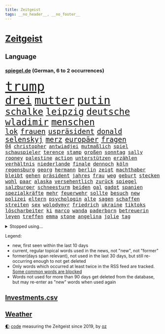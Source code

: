 ```yaml
---
title: Zeitgeist
tags: __no_header__, __no_footer__
---
```


# [Zeitgeist](https://oliz.io/zeitgeist/)

## Language

<h3><a href="https://www.spiegel.de" target="_blank">spiegel.de</a> (German, 6 to 2 occurrences)</h3>
<p style="font-family:monospace">
<span style="font-size:32pt"><a href="news_links.html#trump" class="current">trump</a></span>
<br>
<span style="font-size:27pt"><a href="news_links.html#drei" class="current">drei</a></span>
<span style="font-size:27pt"><a href="news_links.html#mutter" class="current">mutter</a></span>
<span style="font-size:27pt"><a href="news_links.html#putin" class="current">putin</a></span>
<br>
<span style="font-size:22pt"><a href="news_links.html#schalke" class="current">schalke</a></span>
<span style="font-size:22pt"><a href="news_links.html#leipzig" class="current">leipzig</a></span>
<span style="font-size:22pt"><a href="news_links.html#deutsche" class="current">deutsche</a></span>
<span style="font-size:22pt"><a href="news_links.html#wladimir" class="current">wladimir</a></span>
<span style="font-size:22pt"><a href="news_links.html#menschen" class="current">menschen</a></span>
<br>
<span style="font-size:17pt"><a href="news_links.html#lok" class="current">lok</a></span>
<span style="font-size:17pt"><a href="news_links.html#frauen" class="current">frauen</a></span>
<span style="font-size:17pt"><a href="news_links.html#uspräsident" class="current">uspräsident</a></span>
<span style="font-size:17pt"><a href="news_links.html#donald" class="current">donald</a></span>
<span style="font-size:17pt"><a href="news_links.html#selenskyj" class="current">selenskyj</a></span>
<span style="font-size:17pt"><a href="news_links.html#merz" class="current">merz</a></span>
<span style="font-size:17pt"><a href="news_links.html#europäer" class="current">europäer</a></span>
<span style="font-size:17pt"><a href="news_links.html#fragen" class="current">fragen</a></span>
<br>
<span style="font-size:12pt"><a href="news_links.html#04" class="current">04</a></span>
<span style="font-size:12pt"><a href="news_links.html#christopher" class="current">christopher</a></span>
<span style="font-size:12pt"><a href="news_links.html#antwiadjei" class="new">antwiadjei</a></span>
<span style="font-size:12pt"><a href="news_links.html#mutmaßlich" class="current">mutmaßlich</a></span>
<span style="font-size:12pt"><a href="news_links.html#spiel" class="current">spiel</a></span>
<span style="font-size:12pt"><a href="news_links.html#schauspieler" class="current">schauspieler</a></span>
<span style="font-size:12pt"><a href="news_links.html#terence" class="new">terence</a></span>
<span style="font-size:12pt"><a href="news_links.html#stamp" class="new">stamp</a></span>
<span style="font-size:12pt"><a href="news_links.html#großen" class="current">großen</a></span>
<span style="font-size:12pt"><a href="news_links.html#sonntag" class="current">sonntag</a></span>
<span style="font-size:12pt"><a href="news_links.html#sally" class="new">sally</a></span>
<span style="font-size:12pt"><a href="news_links.html#rooney" class="new">rooney</a></span>
<span style="font-size:12pt"><a href="news_links.html#palestine" class="new">palestine</a></span>
<span style="font-size:12pt"><a href="news_links.html#action" class="current">action</a></span>
<span style="font-size:12pt"><a href="news_links.html#unterstützen" class="current">unterstützen</a></span>
<span style="font-size:12pt"><a href="news_links.html#erzählen" class="current">erzählen</a></span>
<span style="font-size:12pt"><a href="news_links.html#verhältnis" class="current">verhältnis</a></span>
<span style="font-size:12pt"><a href="news_links.html#niederlande" class="current">niederlande</a></span>
<span style="font-size:12pt"><a href="news_links.html#finale" class="current">finale</a></span>
<span style="font-size:12pt"><a href="news_links.html#dennoch" class="current">dennoch</a></span>
<span style="font-size:12pt"><a href="news_links.html#köln" class="current">köln</a></span>
<span style="font-size:12pt"><a href="news_links.html#regensburg" class="current">regensburg</a></span>
<span style="font-size:12pt"><a href="news_links.html#georg" class="current">georg</a></span>
<span style="font-size:12pt"><a href="news_links.html#hermann" class="current">hermann</a></span>
<span style="font-size:12pt"><a href="news_links.html#berlin" class="current">berlin</a></span>
<span style="font-size:12pt"><a href="news_links.html#zeigt" class="current">zeigt</a></span>
<span style="font-size:12pt"><a href="news_links.html#machthaber" class="current">machthaber</a></span>
<span style="font-size:12pt"><a href="news_links.html#bleibt" class="current">bleibt</a></span>
<span style="font-size:12pt"><a href="news_links.html#gehen" class="current">gehen</a></span>
<span style="font-size:12pt"><a href="news_links.html#präsident" class="current">präsident</a></span>
<span style="font-size:12pt"><a href="news_links.html#jahres" class="current">jahres</a></span>
<span style="font-size:12pt"><a href="news_links.html#frau" class="current">frau</a></span>
<span style="font-size:12pt"><a href="news_links.html#weg" class="current">weg</a></span>
<span style="font-size:12pt"><a href="news_links.html#geburt" class="current">geburt</a></span>
<span style="font-size:12pt"><a href="news_links.html#stecken" class="current">stecken</a></span>
<span style="font-size:12pt"><a href="news_links.html#wohl" class="current">wohl</a></span>
<span style="font-size:12pt"><a href="news_links.html#paar" class="current">paar</a></span>
<span style="font-size:12pt"><a href="news_links.html#alaska" class="current">alaska</a></span>
<span style="font-size:12pt"><a href="news_links.html#versehentlich" class="current">versehentlich</a></span>
<span style="font-size:12pt"><a href="news_links.html#zurück" class="current">zurück</a></span>
<span style="font-size:12pt"><a href="news_links.html#spiegel" class="current">spiegel</a></span>
<span style="font-size:12pt"><a href="news_links.html#salzburger" class="current">salzburger</a></span>
<span style="font-size:12pt"><a href="news_links.html#schneesturm" class="new">schneesturm</a></span>
<span style="font-size:12pt"><a href="news_links.html#beiden" class="current">beiden</a></span>
<span style="font-size:12pt"><a href="news_links.html#gal" class="new">gal</a></span>
<span style="font-size:12pt"><a href="news_links.html#gadot" class="new">gadot</a></span>
<span style="font-size:12pt"><a href="news_links.html#spanien" class="current">spanien</a></span>
<span style="font-size:12pt"><a href="news_links.html#spezialkräfte" class="current">spezialkräfte</a></span>
<span style="font-size:12pt"><a href="news_links.html#mehr" class="current">mehr</a></span>
<span style="font-size:12pt"><a href="news_links.html#feuerwehr" class="current">feuerwehr</a></span>
<span style="font-size:12pt"><a href="news_links.html#sollte" class="current">sollte</a></span>
<span style="font-size:12pt"><a href="news_links.html#besuch" class="current">besuch</a></span>
<span style="font-size:12pt"><a href="news_links.html#new" class="current">new</a></span>
<span style="font-size:12pt"><a href="news_links.html#polizei" class="current">polizei</a></span>
<span style="font-size:12pt"><a href="news_links.html#eltern" class="current">eltern</a></span>
<span style="font-size:12pt"><a href="news_links.html#psychologin" class="current">psychologin</a></span>
<span style="font-size:12pt"><a href="news_links.html#alte" class="current">alte</a></span>
<span style="font-size:12pt"><a href="news_links.html#sagen" class="current">sagen</a></span>
<span style="font-size:12pt"><a href="news_links.html#schaffen" class="current">schaffen</a></span>
<span style="font-size:12pt"><a href="news_links.html#streiten" class="current">streiten</a></span>
<span style="font-size:12pt"><a href="news_links.html#sex" class="current">sex</a></span>
<span style="font-size:12pt"><a href="news_links.html#wolodymyr" class="current">wolodymyr</a></span>
<span style="font-size:12pt"><a href="news_links.html#friedrich" class="current">friedrich</a></span>
<span style="font-size:12pt"><a href="news_links.html#ukraine" class="current">ukraine</a></span>
<span style="font-size:12pt"><a href="news_links.html#tiktoks" class="new">tiktoks</a></span>
<span style="font-size:12pt"><a href="news_links.html#löscharbeiter" class="new">löscharbeiter</a></span>
<span style="font-size:12pt"><a href="news_links.html#ki" class="current">ki</a></span>
<span style="font-size:12pt"><a href="news_links.html#marco" class="current">marco</a></span>
<span style="font-size:12pt"><a href="news_links.html#wanda" class="new">wanda</a></span>
<span style="font-size:12pt"><a href="news_links.html#paderborn" class="current">paderborn</a></span>
<span style="font-size:12pt"><a href="news_links.html#betreuerin" class="new">betreuerin</a></span>
<span style="font-size:12pt"><a href="news_links.html#leyen" class="current">leyen</a></span>
<span style="font-size:12pt"><a href="news_links.html#treffen" class="current">treffen</a></span>
<span style="font-size:12pt"><a href="news_links.html#emma" class="current">emma</a></span>
<span style="font-size:12pt"><a href="news_links.html#stone" class="current">stone</a></span>
<span style="font-size:12pt"><a href="news_links.html#angelina" class="new">angelina</a></span>
<span style="font-size:12pt"><a href="news_links.html#jolie" class="new">jolie</a></span>
<span style="font-size:12pt"><a href="news_links.html#tag" class="current">tag</a></span>
</p>
<details>
<summary>Stopped using...</summary>
<p class="former" style="font-size:12pt">
londoner(1760) wolfgang(1760) neuseeland(1759) erdoğan(1758) hinaus(1758) leverkusen(1758) november(1758) rest(1758) schatten(1758) arsenal(1756) ausschreitungen(1756) generalsekretär(1756) hört(1756) klagen(1756) unabhängige(1756) bedrohung(1755) führung(1755) lindner(1755) vergewaltigt(1755) bücher(1754) erzielt(1754) lebt(1754) dezember(1753) islamischen(1753) kündigte(1753) nominiert(1753) regt(1753) sturm(1753) zurzeit(1753) österreichische(1753) 24(1752) dementiert(1752) kommission(1752) persönlich(1752) rote(1752) steigenden(1752) volkswagen(1752) debakel(1751) tests(1751) franziskus(1750) leichen(1750) nationalmannschaft(1750) nummer(1750) san(1750) spanischen(1750) versuchte(1750) zeichnet(1750) bloß(1749) üben(1749) überlebt(1749) gereist(1748) langer(1748) regime(1748) superstar(1748) wohnhaus(1748) erinnern(1747) geschossen(1747) hieß(1747) kämpfer(1747) radikale(1747) schuss(1747) absage(1746) reißt(1746) voll(1746) wies(1745) großbritanniens(1744) viktor(1744) fußballprofi(1742) olympische(1742) polnische(1741) senkt(1741) eigentümer(1740) starker(1740) gesehen(1738) großem(1735) offenbart(1734) trug(1734) hafen(1730) münster(1730) real(1726) koalitionspartner(1720) kräfte(1720) gruppen(1718) olympia(1718) bewegt(1715) herausforderung(1711) lehrkräfte(1710) kontert(1708) entspannt(1704) teuren(1702) rakete(1699) rache(1696) sachen(1678) milliardär(1639) strecken(1589) geehrt(1560) banken(1550) fachkräftemangel(1504) seither(1498) truppe(1493) zerstörte(1492) kilogramm(1481) kuriose(1454) angestellten(1418) fifa(1418) regierungschefin(1387) euländer(1357) hochzeit(1307) ben(1301) verkündete(1296) gelöst(1245) günstige(1221) wiederaufbau(1213) regieren(1185) suchte(1166) kenia(1164) kai(1163) galten(1147) andrew(1142) neustart(1133) eautos(1124) 16jähriger(1122) nennen(1120) digitale(1117) landwirtschaft(1115) durchs(1088) ernährung(1061) kollege(1044) irland(1037) ignoriert(1019) aussichten(995) 4(984) verbindungen(975) 47(970) nannte(940) erfolgreiche(931) verschleppt(906) rostock(886) zogen(880) z(871) handelte(869) gen(866) errichten(858) umsetzen(857) unterschiede(856) kleinflugzeug(840) drohte(836) getrieben(820) versteckt(819) vergeltung(818) berühmtesten(815) schief(815) genießen(807) 9(798) beruft(797) budget(784) steve(770) schweigt(764) auflösung(759) militärisch(737) bewaffnete(734) geflohen(733) häfen(729) lady(725) unerwartet(722) dich(718) wirbel(714) verkehrsunfall(710) vertreiben(695) gewechselt(692) qualifikation(681) besserung(680) strafgerichtshof(671) überraschte(671) einander(667) zusammengestoßen(664) 2035(656) beteiligung(644) damaskus(644) reagierten(642) dokument(638) lustig(635) rafah(635) club(633) schlaf(632) attraktiver(631) bereiten(631) empfehlungen(623) ließe(606) tränen(606) kontrolliert(604) simon(589) unwahrscheinlich(587) grundgesetz(585) toni(576) huthis(574) nicole(574) huthimiliz(573) temu(573) niemals(563) rast(559) spannend(558) anhörung(548) prallte(547) rot(544) bestürzt(543) shein(540) angeordnet(534) inakzeptabel(529) sportlichen(526) kehl(525) sechste(521) klärt(518) 17jähriger(517) schätzt(517) fair(516) mitspieler(514) lüge(513) bomben(499) boxen(497) bodo(493) porträt(493) techmilliardär(492) ausprobiert(487) 20jähriger(485) carlsen(485) studien(481) tennisspielerin(480) balkon(479) therapie(479) heimatland(478) wohngebiet(477) fußballbund(475) gerne(474) bereut(467) akteure(466) polizistin(465) technischen(462) vorstellung(462) kontrollen(460) weltgrößten(459) rafael(454) erdgas(449) leitete(448) 28jährige(446) 46(446) anlegen(446) begeisterung(441) gewachsen(440) rutschen(434) m(430) robin(430) klimawandels(419) psychologie(416) trümmern(415) einrichtungen(402) günstig(400) gemeinsames(398) jemanden(396) spürbar(396) bekamen(394) menschlichen(385) auftritten(383) erkrankungen(383) entsprechenden(378) atlantik(376) trauma(376) merken(375) zugunsten(375) verbracht(374) feind(372) america(371) bundestags(369) samsung(366) nicolas(365) jemen(360) metropolen(360) schau(357) sechsten(357) gestaltet(356) michelle(356) kalifornischen(350) vermeidet(349) dax(348) grönland(348) zustimmung(346) abbau(343) arbeitsplätze(343) vergangen(341) verweis(341) wolf(341) abgebaut(339) kapital(339) frauenrechte(337) sahen(337) container(335) gelangt(335) filialen(334) absender(331) allgemeine(331) parallelen(330) austritt(326) 55(323) geschenke(323) verrückte(321) 98(320) sekunde(315) bruchteil(313) fünftel(311) rockstar(307) dunkle(306) pelicot(306) australischen(303) vogel(303) dieter(301) trendsport(298) ausgeliefert(292) aufarbeitung(290) trends(290) klimaaktivistin(287) zusätzlich(286) führungskräfte(282) holocaustüberlebende(281) pink(279) göttingen(278) bürgern(274) strafzöllen(274) einflussnahme(272) flutkatastrophe(272) kita(272) gemeinsamer(271) gesänge(271) gerhard(270) islamischer(270) beliebter(268) rwe(267) unfällen(267) 37jährige(266) fragwürdigen(266) kliniken(266) pyrotechnik(266) vollkommen(266) ikone(265) wehrpflicht(265) vermieter(262) zufriedenheit(262) ausstellung(261) bürgerkriegsland(260) dienste(260) kurden(260) 14jährige(259) kurdische(259) gerast(256) beliebte(255) krankheiten(253) end(252) gewannen(252) installieren(251) wehtun(249) vermuten(248) antritt(245) antiken(244) unglücks(243) energiekrise(241) lobbyisten(240) begehrt(238) rubio(238) termine(238) vergangenes(237) arbeitslos(236) einsatzes(236) wecken(236) mobilität(235) raketenangriffe(235) wohnungsbau(235) besonderer(233) vereinigte(233) genügend(230) umzingelt(230) schwebt(229) fbichef(228) gegenmaßnahmen(228) palliativarzt(228) sorgerecht(227) angekündigten(226) rätselhafte(226) 170(225) brian(225) nervt(225) sprüche(225) günstiges(224) kannten(224) tränengas(224) beamter(223) konkurrent(223) rassistisches(223) rockband(223) unterschriften(223) faire(222) niederzulegen(221) werner(221) wirtschaftsministerium(219) dreh(218) trailer(218) zielte(217) längsten(216) praktischen(216) bauern(215) geleitet(214) pfarrer(214) ted(214) dankbar(213) entzieht(213) feministischen(212) verlockend(212) staunen(209) tauschen(209) vorsorge(209) bulgarien(208) grünes(208) tatverdacht(208) wonach(208) baubranche(206) inhalt(206) woanders(206) radwege(205) usaußenminister(205) geruch(204) kichatbot(204) veränderung(204) gastbeitrag(203) baustellen(202) juristische(201) luka(201) regierte(201) treu(201) adler(200) enthalten(200) fließt(199) freier(199) gefährdete(199) bestens(198) predigt(198) feuerwehrleute(197) cruz(196) festen(196) drama(195) gleichstellung(195) rbb(195) einführung(194) veränderungen(194) johanna(193) sängers(193) thüringischen(192) w(192) ältester(192) regisseurin(191) überzogen(190) gentleman(189) routine(189) 6000(187) profifußball(186) erteilen(184) rivale(184) hadern(183) gerichtsurteil(182) patricia(182) dunkel(181) geflogen(181) wirtschaftlich(181) usamerikanerin(180) gelobt(179) linkenpolitiker(179) spitzen(179) ungültig(179) chile(178) überraschungserfolg(178) gedenkfeier(177) handelspartner(177) bischof(176) boulevardzeitung(176) zollkrieg(176) agent(175) gewissen(175) misstrauensvotum(175) pädokriminelle(175) spiels(175) gerückt(174) nationalspielerin(174) autismus(173) schaible(173) stephan(172) biopic(171) dankt(170) erfreut(170) markiert(170) barcelonas(169) schusswechsel(169) boomer(168) sand(168) trage(167) entscheidender(166) raketenangriff(166) roy(166) verfügt(166) defensive(165) definieren(163) großaufgebot(163) usamerikanischen(163) verdanken(162) verteilen(161) aktuelles(160) hohem(160) utah(160) intendant(159) wahnsinn(159) landesweit(157) staatspräsident(157) emotional(156) 70000(155) verbrachte(155) zolldrohungen(155) 31jährige(154) billigware(154) gescheiterter(154) mitnehmen(154) zimmermann(154) ramelow(153) bullshit(152) dick(152) schrumpfen(152) watch(151) vergleiche(150) onlinehändler(149) supreme(149) fressen(148) shows(148) ausrichten(147) legalen(147) bischöfe(146) geschlechtern(146) gestärkt(145) kommilitonen(145) lahav(145) shapira(145) swinton(145) tilda(145) tribüne(144) 88(143) spdpolitikerin(142) attraktiv(141) erschaffen(141) ärmsten(141) freigang(140) fällig(140) narren(140) pkk(140) roboter(140) lorenz(139) umgesiedelt(139) widerstands(138) anteilnahme(136) extremisten(136) moralische(135) südlichen(135) arbeiterpartei(134) mathieu(134) rostocker(133) zerschlagung(133) formiert(132) lwiw(132) monster(132) regierungsbündnis(131) vorliegt(131) regierungskoalition(130) zunutze(130) angetrieben(129) argumentiert(129) großbaustelle(129) carlo(128) freundlichkeit(128) hinten(128) selenskyjs(128) belastungen(127) christine(127) schwerpunkte(127) schuf(125) euparlament(124) kriegsfall(124) übersteht(124) bruce(123) gekippt(123) machtmissbrauch(123) sportart(123) szenarien(123) anzüge(122) zeitungen(122) erzeugen(121) etat(121) schossen(121) parat(120) schwanger(120) flieht(119) florenz(119) aggressive(118) anfällig(118) namens(118) wehrmacht(118) schiffs(117) vorlage(116) ancelotti(115) jordan(115) bahnfahren(114) nachhaltigkeit(114) nordfrankreich(114) 23jähriger(113) tatverdächtig(113) alexandria(112) höherer(112) milliardensumme(112) stocken(112) adolescence(111) neuzulassungen(111) präsidentschaftskandidaten(111) usexporte(111) jungs(110) nationalfeiertag(110) nukleare(110) unglaublich(110) verleiht(109) verschwundenen(109) zufriedener(109) bewiesen(108) hürde(108) komplette(108) lava(108) exfrau(107) ertappt(106) gebilligt(106) kommissionspräsidentin(106) weltberühmt(105) ansagen(104) bevölkerungsschutz(104) olympique(104) flossen(103) gletscher(103) schmelzen(103) superheld(103) surfen(103) wiesen(103) lukrativen(102) sechsjähriger(102) angeht(101) bieber(101) liege(101) tätigkeit(101) endspiel(100) schwäbischen(100) ultrarechte(100) völkerrechtler(100) schalten(99) veruntreuung(99) ansprüche(98) europaparlament(98) kampfansage(98) ungemütlich(98) abgehalten(97) bushido(97) expremier(97) puppe(97) bernard(96) besitzen(96) bezweifelt(96) einschreiten(96) thematisiert(96) andré(95) datenbank(95) gegenseitig(95) legendäre(95) ligue(95) misstrauen(95) zurückschlagen(95) mad(94) quote(94) durchfall(93) sensation(93) bergab(92) menschenleben(92) residenz(92) 110(91) barbie(91) isst(91) poel(91) trotzte(91) absichten(90) angezählt(90) anleitung(90) meeresbewohner(90) trinkflasche(90) vereinbarungen(90) foundation(89) kahl(89) lästig(89) reisenden(89) wikinger(89) bistum(88) gladbach(88) kerl(88) quereinsteiger(88) stadtbücherei(88) zollverhandlungen(88) entfremdet(87) oldenburg(87) sony(87) witz(87) louisa(86) nebenkläger(86) platzt(86) techgiganten(86) achterbahn(85) durchhalten(85) eröffnen(85) fit(85) hexe(85) rein(85) singh(85) beten(84) bibliothek(84) lindern(84) schwiegertochter(84) sohnes(84) sprengte(84) zorn(84) anrufe(83) auszubremsen(83) topfavorit(83) verbleib(83) brustkrebs(82) meldeten(82) sendeplatz(82) verunsicherte(82) vorjahressieger(82) 3500(81) angegriffene(81) natalie(81) ussenator(81) 68(80) erfahrene(80) fernsehmoderatorin(80) geschassten(80) gittern(80) lehramtsstudium(80) linienrichter(80) lockte(80) shelton(80) verdeckte(80) zeremonie(80) bereisen(79) bibi(79) fahrern(79) spuckt(79) betreffen(78) fremden(78) mitgliedern(78) randale(78) zöllner(78) 20jährige(77) aggressiver(77) gefallene(77) lola(77) mittelmeerküste(77) religiösen(77) tierrechtler(77) toxisch(77) untereinander(77) wichtigster(77) österreicher(77) meinungen(76) ostchinesischen(76) privates(76) übergriffigen(76) abläuft(75) bedankt(75) bochums(75) dankeschön(75) endlosen(75) kindesmissbrauch(75) lamine(75) packt(75) wasserversorgung(75) yamal(75) 18jährigen(74) bühnen(74) lösten(74) nordengland(74) rückennummer(74) rückläufig(74) trösten(74) faltbare(73) geräten(73) jahrzehnt(73) kriegsschiff(73) sturmböen(73) talente(73) vorsprechen(73) 19jährigen(72) abgeleitet(72) angreiferin(72) ausgehungert(72) erklärungen(72) poulsen(72) spdkandidatin(72) yussuf(72) 175(71) ansage(71) doppelten(71) modi(71) promis(71) unternimmt(71) verschwörungserzählungen(71) besuchern(70) betrunkenen(70) francis(70) swyrydenko(70) durchbrechen(69) western(69) bekanntheit(68) eindrücklich(68) evamaria(68) friedensstifter(68) kigeneriertes(68) krisengebieten(68) sprachnachrichten(68) zuflucht(68) 300000(67) abc(67) jüngster(67) legend(67) unverzüglich(67) übersah(67) erbrechen(66) falschbehauptungen(66) fleiß(66) maischberger(66) vereinswechsel(66) vorsätzlich(66) wahrnimmt(66) bohlen(65) kivideos(65) konsulat(65) 140(64) atommächte(64) auslandsressorts(64) ausweg(64) brückeneinsturz(64) eingezogen(64) enormem(64) gewalttätigen(64) planet(64) schrift(64) sexuellem(64) teamchef(64) till(64) brugger(63) cduinnenminister(63) hazel(63) mohammed(63) comey(62) existenz(62) geplagt(62) huang(62) klingbeils(62) konto(62) landschaft(62) langjähriger(62) louis(62) nvidiachef(62) harmonie(61) profiteure(61) zeitfahren(61) zeitraum(61) araghchi(60) eindhoven(60) formate(60) kerle(60) kundendaten(60) sternerestaurant(60) unglaubliche(60) welterbestätte(60) erfüllt(59) berlinneukölln(58) bundestagsvizepräsident(58) feingefühl(58) fußballtrainer(58) grenzpolitik(58) iw(58) p(58) polizeikräfte(58) schuldenberg(58) wertet(58) auschwitz(57) bag(57) bedrohungslage(57) bereitete(57) daxkonzern(57) ernährungsunsicherheit(57) hochtaunuskreis(57) kronberg(57) sorgerechtsstreit(57) tasche(57) verivox(57) zurückschicken(57) gefangene(56) hochzeitsgäste(56) irren(56) kiste(56) kristen(56) spiegelbildungsnewsletter(56) starkoch(56) tournee(56) vicky(56) vilnius(56) zuge(56) absprachen(55) cessna(55) claus(55) großkonzerne(55) schwänzen(55) tierrechtsaktivisten(55) warst(55) wochenbett(55) überspringt(55) abgezogen(54) drittstaaten(54) einhegen(54) gestochen(54) sündenböcke(54) anthropic(53) arbeitsklima(53) dickinson(53) entwürfe(53) spucken(53) wiederentdeckt(53) zolldrohung(53) 360(52) accessoire(52) brexit(52) entstanden(52) flügel(52) mehrjähriger(52) nadal(52) nationalistische(52) ausschließlich(51) elektronisches(51) gegend(51) neutral(51) stießen(51) chelsea(50) humanitarian(50) olympiasieger(50) spanierinnen(50) überstanden(50) afdabgeordneten(49) beschädigte(49) bomb(49) busters(49) chefermittlerin(49) energieverbrauch(49) ohr(49) orchestrierte(49) besitzerin(48) durchgeführt(48) elternpaar(48) johan(48) schleuserbande(48) untreue(48) widerstände(48) 1300(47) absicht(47) ac(47) booten(47) flutwarnung(47) objekt(47) suizidversuch(47) tragisch(47) aufschlagen(46) ekstase(46) enttäuschte(46) hetzerischen(46) huber(46) mitgebracht(46) nationaltorhüterin(46) niedergang(46) nötigung(46) ausbrechen(45) ausgiebig(45) gewartet(45) mahnung(45) reisfelder(45) charmeoffensive(44) coronazeit(44) euwaren(44) extrainer(44) katastrophengebiet(44) mietpreisbremse(44) primär(44) schriftstellerin(44) seltenes(44) siegemund(44) absurden(43) clint(43) connie(43) finanzieller(43) iaea(43) importaufschläge(43) rechtskonservative(43) verschüttet(43) wählte(43) 600000(42) burnout(42) kursierten(42) leuchtturms(42) militärgütern(42) weitverbreitet(42) 2010(41) errichtet(41) konsole(41) mitarbeitende(41) tennisspieler(41) zukünftig(41) anstelle(40) drogenboss(40) gestohlenes(40) gravierende(40) marseille(40) schuhen(40) schuldgefühle(40) verborgene(40) medizinisches(39) ruhiger(39) rückgabe(39) sbu(39) sparmaßnahmen(39) erntehelfer(38) feminismus(38) iga(38) iron(38) parlamentspräsidentin(38) substanz(38) verkehren(38) zurückfordern(38) świątek(38) camping(37) digitalsteuer(37) druckmittel(37) lena(37) maskenermittlerin(37) milliardensummen(37) millionenstadt(37) nächstem(37) operiert(37) lokale(36) luxusleben(36) mühle(36) rentnerinnen(36) subventionen(36) umkehr(36) vermieten(36) alfons(35) empathie(35) innenpolitischen(35) monatlich(35) schuhbeck(35) voneinander(35) weltpolitik(35) ästhetik(35) handle(34) kontroverse(34) limitiert(34) süddeutsche(34) versäumnis(34) ahmedabad(33) belarussin(33) strände(33) westukraine(33) babyboomer(32) erschreckend(32) polnischer(32) zapfsäule(32) zugreisen(32) india(31) schlammschlacht(31) schwarzarbeit(31) usverteidigungsministerium(31) afghanische(30) guido(30) göttinger(30) ngo(30) schädlich(30) flüchen(29) generalsanierung(29) piltz(29) tennisstar(29) dreistesten(28) einwohnern(28) ferne(28) goldener(28) schwedens(28) werbelüge(28) windbeutel(28) airindiaabsturz(27) erzwingen(27) imperium(27) maxim(27) pool(27) unterwandern(27) zuwachs(27) israelirankrieg(26) potter(26) topmodel(26) avignon(25) bundesstaates(25) ehud(25) euabgeordnete(25) schläge(25) verzweiflung(25) work(25) geisteswissenschaftler(24) hinweg(24) lópez(24) mittels(24) regenbogenflaggen(24) steuersenkungen(24) todkranken(24) atombehörde(23) geldanlage(23) gewaltsame(23) heiße(23) legendärer(23) schmitz(23) topspielerinnen(23) vorwurfs(23) auswärtiges(22) erstrundenaus(22) krankenschwester(22) vorsichtig(22) 1900(21) badestellen(21) bevorzugt(21) defekt(21) dog(21) gujarat(21) infektionen(21) kohle(21) saisonarbeiter(21) unicef(21) abhören(20) betrugsvorwürfe(20) entlastet(20) feiernder(20) hotelrechnung(20) kuba(20) medizinische(20) pokern(20) altbundeskanzler(19) bauten(19) berufe(19) carlson(19) chatgruppe(19) flaschen(19) frachtschiff(19) hungernde(19) lieferte(19) tucker(19) wundersame(19) damaliger(18) eiskalt(18) kloster(18) neustadt(18) verwandeln(18) vorbildlich(18) westens(18) bergtour(17) caren(17) hochschulgruppe(17) steigender(17) stromsteuer(17) transport(17) verfassungswidrig(17) bob(16) juror(16) verhinderten(16) vylan(16) 2031(15) auslieferung(15) betteln(15) dunham(15) flammt(15) krieger(15) much(15) too(15) verspäten(15) anita(14) befürwortet(14) innenpolitik(14) jahrhunderte(14) kopfhörer(14) musikalischen(14) nationalelf(14) defekts(13) herrschen(13) invasive(13) lachgas(13) teleskop(13) wilden(13) zusetzt(13) österreicherin(13) 42(12) gesessen(12) kindererziehung(12) prorussische(12) schleichenden(12) bedrohe(11) etappen(11) fiasko(11) kombinieren(11) prozessauftakt(11) turnieren(11) unipräsident(11) verteilaktion(11)
</p>
</details>
<p>Legend:
<ul>
<li><span class="new">new</span>, first seen within the last 10 days</li>
<li><span class="current">current</span>, regular topical words used in the news, not "new", not "former"</li>
<li><span class="former">former(days span relevant)</span>, not used in the last 30 days, but still re-occurring enough to not get deleted</li>
<li>Only words which occurred at least twice in the RSS feed are tracked. <a href="language/filters.py">Some common words are blocked</a></li>
<li>Words not used for more than 90 days get deleted from the database, but may re-enter as "new" words when used again</li>
</ul>
</p>

## [Investments](investments.html)[.csv](investments.csv)

## [Weather](weather.html)

<footer>
<a href="javascript:toggleTheme()" class="nav">🌓</a>
<a href="https://github.com/ooz/zeitgeist">code</a> measuring the Zeitgeist since 2019, by <a href="https://oliz.io">oz</a>
</footer>

